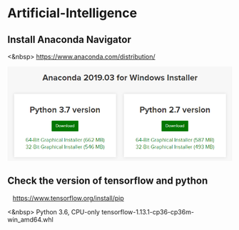 # Artificial-Intelligence

## Install Anaconda Navigator

  <&nbsp> https://www.anaconda.com/distribution/
   
   <img src="images/button1.PNG">
  
## Check the version of tensorflow and python
  
 &nbsp;&nbsp; https://www.tensorflow.org/install/pip 
  
  <&nbsp> Python 3.6,  CPU-only	tensorflow-1.13.1-cp36-cp36m-win_amd64.whl
